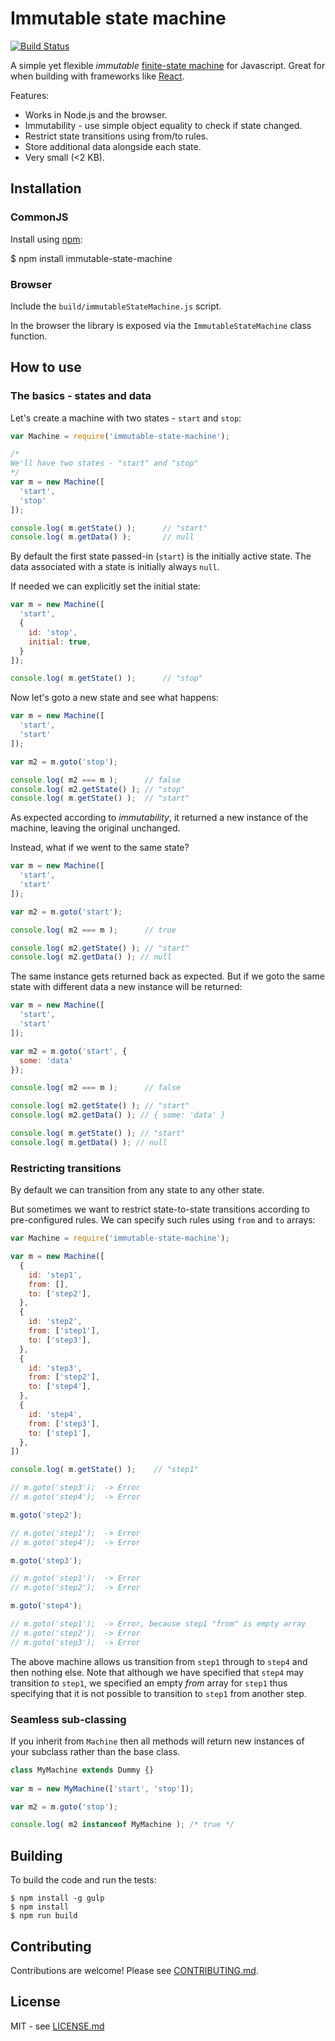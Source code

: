 # Immutable state machine

[![Build Status](https://secure.travis-ci.org/hiddentao/immutable-state-machine.png)](http://travis-ci.org/hiddentao/immutable-state-machine)

A simple yet flexible _immutable_ [finite-state machine](https://en.wikipedia.org/wiki/Finite-state_machine) for Javascript. Great for when building with frameworks like 
[React](https://facebook.github.io/react/).

Features:

* Works in Node.js and the browser.
* Immutability - use simple object equality to check if state changed.
* Restrict state transitions using from/to rules.
* Store additional data alongside each state.
* Very small (<2 KB).


## Installation

### CommonJS

Install using [npm](http://npmjs.org/):

  $ npm install immutable-state-machine

### Browser

Include the `build/immutableStateMachine.js` script.

In the browser the library is exposed via the `ImmutableStateMachine` class function.

## How to use

### The basics - states and data

Let's create a machine with two states - `start` and `stop`:

```javascript
var Machine = require('immutable-state-machine');

/*
We'll have two states - "start" and "stop"
*/
var m = new Machine([
  'start',
  'stop'
]);

console.log( m.getState() );      // "start"
console.log( m.getData() );       // null
```

By default the first state passed-in (`start`) is the initially active state. 
The data associated with a state is initially always `null`. 

If needed we can explicitly set the initial state:

```javascript
var m = new Machine([
  'start',
  {
    id: 'stop',
    initial: true,
  }
]);

console.log( m.getState() );      // "stop"
```

Now let's goto a new state and see what happens:

```javascript
var m = new Machine([
  'start',
  'start'
]);

var m2 = m.goto('stop');

console.log( m2 === m );      // false
console.log( m2.getState() ); // "stop"
console.log( m.getState() );  // "start"
```

As expected according to _immutability_, it returned a new instance of the 
machine, leaving the original unchanged. 

Instead, what if we went to the same state?

```javascript
var m = new Machine([
  'start',
  'start'
]);

var m2 = m.goto('start');

console.log( m2 === m );      // true

console.log( m2.getState() ); // "start"
console.log( m2.getData() ); // null
```

The same instance gets returned back as expected. But if we goto the same state 
with different data a new instance will be returned:

```javascript
var m = new Machine([
  'start',
  'start'
]);

var m2 = m.goto('start', {
  some: 'data'
});

console.log( m2 === m );      // false

console.log( m2.getState() ); // "start"
console.log( m2.getData() ); // { some: 'data' }

console.log( m.getState() ); // "start"
console.log( m.getData() ); // null
```


### Restricting transitions

By default we can transition from any state to any other state.

But sometimes we want to restrict state-to-state transitions according to 
pre-configured rules. We can specify such rules using `from` and `to` arrays:

```javascript
var Machine = require('immutable-state-machine');

var m = new Machine([
  {
    id: 'step1',
    from: [],
    to: ['step2'],
  },
  {
    id: 'step2',
    from: ['step1'],
    to: ['step3'],
  },
  {
    id: 'step3',
    from: ['step2'],
    to: ['step4'],
  },
  {
    id: 'step4',
    from: ['step3'],
    to: ['step1'],
  },
])

console.log( m.getState() );    // "step1"

// m.goto('step3');  -> Error
// m.goto('step4');  -> Error

m.goto('step2');

// m.goto('step1');  -> Error
// m.goto('step4');  -> Error

m.goto('step3');

// m.goto('step1');  -> Error
// m.goto('step2');  -> Error

m.goto('step4');

// m.goto('step1');  -> Error, because step1 "from" is empty array
// m.goto('step2');  -> Error
// m.goto('step3');  -> Error
```

The above machine allows us transition from `step1` through to `step4` and 
then nothing else. Note that although we have specified that `step4` may 
transition _to_ `step1`, we specified an empty _from_ array for `step1` thus 
specifying that it is not possible to transition to `step1` from another step.


### Seamless sub-classing

If you inherit from `Machine` then all methods will return new instances of 
your subclass rather than the base class.

```js
class MyMachine extends Dummy {}
  
var m = new MyMachine(['start', 'stop']);

var m2 = m.goto('stop');

console.log( m2 instanceof MyMachine ); /* true */
```

## Building

To build the code and run the tests:

    $ npm install -g gulp
    $ npm install
    $ npm run build


## Contributing

Contributions are welcome! Please see [CONTRIBUTING.md](https://github.com/hiddentao/immutable-state-machine/blob/master/CONTRIBUTING.md).

## License

MIT - see [LICENSE.md](https://github.com/hiddentao/immutable-state-machine/blob/master/LICENSE.md)

